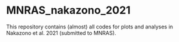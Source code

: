 # MNRAS_nakazono_2021
This repository contains (almost) all codes for plots and analyses in Nakazono et al. 2021 (submitted to MNRAS).
